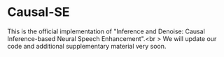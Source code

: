 # Causal-SE
This is the official implementation of "Inference and Denoise: Causal Inference-based Neural Speech Enhancement".<br \>
We will update our code and additional supplementary material very soon.
